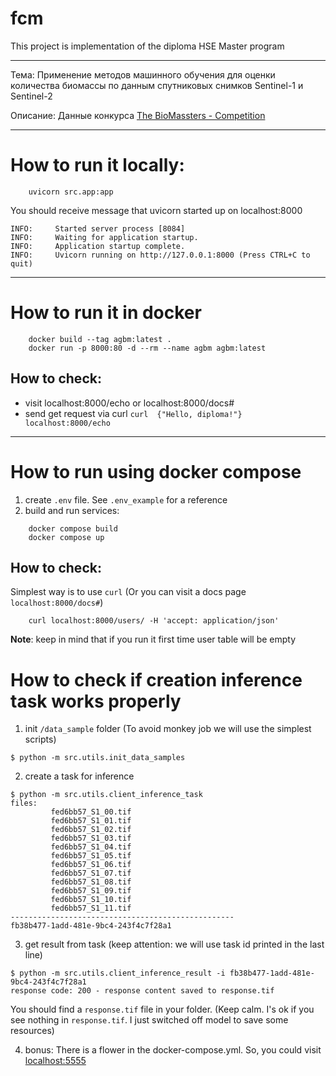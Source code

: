 # fcm
This project is implementation of the diploma HSE Master program

---


Тема: Применение методов машинного обучения для оценки количества биомассы по данным спутниковых снимков Sentinel-1 и Sentinel-2

Описание: Данные конкурса [The BioMassters - Competition](https://www.drivendata.org/competitions/99/biomass-estimation/page/536/)

---

# How to run it locally: 

```commandline
    uvicorn src.app:app
```

You should receive message that uvicorn started up on localhost:8000

```commandline
INFO:     Started server process [8084]
INFO:     Waiting for application startup.
INFO:     Application startup complete.
INFO:     Uvicorn running on http://127.0.0.1:8000 (Press CTRL+C to quit)
```

---
# How to run it in docker

```commandline
    docker build --tag agbm:latest .
    docker run -p 8000:80 -d --rm --name agbm agbm:latest
```


## How to check:
* visit localhost:8000/echo or localhost:8000/docs# 
* send get request via curl ```curl  {"Hello, diploma!"} localhost:8000/echo```

---
# How to run using docker compose

1. create `.env` file. See `.env_example` for a reference
2. build and run services:
```commandline
    docker compose build
    docker compose up
``` 
## How to check:
Simplest way is to use `curl` (Or you can visit a docs page `localhost:8000/docs#`)
```commandline
    curl localhost:8000/users/ -H 'accept: application/json'
``` 

**Note**: keep in mind that if you run it first time user table will be empty

# How to check if creation inference task works properly

1. init `/data_sample` folder (To avoid monkey job we will use the simplest scripts)
```commandline
$ python -m src.utils.init_data_samples
```
2. create a task for inference
```commandline
$ python -m src.utils.client_inference_task
files:
         fed6bb57_S1_00.tif
         fed6bb57_S1_01.tif
         fed6bb57_S1_02.tif
         fed6bb57_S1_03.tif
         fed6bb57_S1_04.tif
         fed6bb57_S1_05.tif
         fed6bb57_S1_06.tif
         fed6bb57_S1_07.tif
         fed6bb57_S1_08.tif
         fed6bb57_S1_09.tif
         fed6bb57_S1_10.tif
         fed6bb57_S1_11.tif
--------------------------------------------------
fb38b477-1add-481e-9bc4-243f4c7f28a1
```
3. get result from task (keep attention: we will use task id printed in the last line)
```commandline
$ python -m src.utils.client_inference_result -i fb38b477-1add-481e-9bc4-243f4c7f28a1
response code: 200 - response content saved to response.tif
```
You should find a `response.tif` file in your folder. (Keep calm. I's ok if you see nothing in `response.tif`. I just switched off model to save some resources)

4. bonus: There is a flower in the docker-compose.yml. So, you could visit [localhost:5555](http://localhost:5555)
